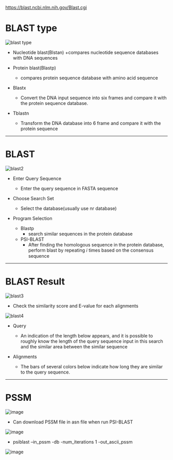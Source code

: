 https://blast.ncbi.nlm.nih.gov/Blast.cgi




# BLAST type

![blast type](https://user-images.githubusercontent.com/80435292/155930873-8042f9c6-e2ac-4014-8d68-c393e6c04942.png)

+ Nucleotide blast(Blstan)
  +compares nucleotide sequence databases with DNA sequences 
  
+ Protein blast(Blastp)
  + compares protein sequence database with amino acid sequence
  
+ Blastx
  + Convert the DNA input sequence into six frames and compare it with the protein sequence database.
  
+ Tblastn
  + Transform the DNA database into 6 frame and compare it with the protein sequence


------------------------
# BLAST

![blast2](https://user-images.githubusercontent.com/80435292/155930875-161351fe-d712-430c-80ee-1633de74b7a6.png)

+ Enter Query Sequence
  + Enter the query sequence in FASTA sequence

+ Choose Search Set
  + Select the database(usually use nr database)

+ Program Selection
  + Blastp
    + search similar sequences in the protein database
  + PSI-BLAST 
    + After finding the homologous sequence in the protein database, perform blast by repeating 𝑖 times based on the consensus sequence




----------------------------------

# BLAST Result


![blast3](https://user-images.githubusercontent.com/80435292/155930879-05dc116d-579c-418a-b278-d4c086bd30d1.png)

+ Check the similarity score and E-value for each alignments


![blast4](https://user-images.githubusercontent.com/80435292/155930880-4c9d5470-589e-4b45-89a6-07c470389950.png)


+ Query
  + An indication of the length below appears, and it is possible to roughly know the length of the query sequence input in this search and the similar area between the similar sequence

+ Alignments
  + The bars of several colors below indicate how long they are similar to the query sequence.


-------------------------------

# PSSM

![image](https://user-images.githubusercontent.com/80435292/156295511-a41bed37-cf89-450a-acf3-a4766d7d2ee3.png)

+ Can download PSSM file in asn file when run PSI-BLAST

![image](https://user-images.githubusercontent.com/80435292/156295545-407f68d6-6f54-47db-8946-4ee20010f930.png)

+ psiblast –in_pssm <path to your checkpoint.asn> -db <any db> -num_iterations 1 -out_ascii_pssm <output file name>


![image](https://user-images.githubusercontent.com/80435292/156295562-7b46ce68-19c4-4d5a-9fa9-58cca486cd3d.png)

